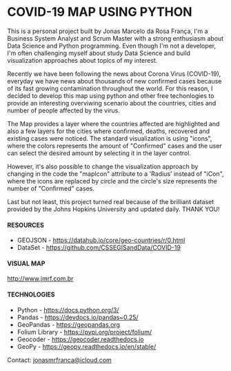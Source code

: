 # COVID-19 MAP USING PYTHON #
This is a personal project built by Jonas Marcelo da Rosa França, I'm a Business System Analyst and Scrum Master with a strong enthusiasm about Data Science and Python programming. Even though I'm not a developer, I'm often challenging myself about study Data Science and build visualization approaches about topics of my interest.

Recently we have been following the news about Corona Virus (COVID-19), everyday we have news about thousands of new confirmed cases because of its fast growing contamination throughout the world. For this reason, I decided to develop this map using python and other free techonlogies to provide an interesting overviwing scenario about the countries, cities and number of people affected by the virus.

The Map provides a layer where the countries affected are highlighted and also a few layers for the cities where confirmed, deaths, recovered and existing cases were noticed. The standard visualization is using "icons", where the colors represents the amount of "Confirmed" cases and the user can select the desired amount by selecting it in the layer control.

However, it's also possible to change the visualization approach by changing in the code the "mapIcon" attribute to a 'Radius' instead of "iCon", where the icons are replaced by circle and the circle's size represents the number of "Confirmed" cases.

Last but not least, this project turned real because of the brilliant dataset provided by the Johns Hopkins University and updated daily. THANK YOU!
 
#### RESOURCES ####

- GEOJSON - https://datahub.io/core/geo-countries/r/0.html
- DataSet - https://github.com/CSSEGISandData/COVID-19

#### VISUAL MAP ####

http://www.jmrf.com.br


#### TECHNOLOGIES ####
- Python - https://docs.python.org/3/
- Pandas - https://devdocs.io/pandas~0.25/
- GeoPandas - https://geopandas.org
- Folium Library - https://pypi.org/project/folium/
- Geocoder - https://geocoder.readthedocs.io
- GeoPy - https://geopy.readthedocs.io/en/stable/


Contact: jonasmrfranca@icloud.com
